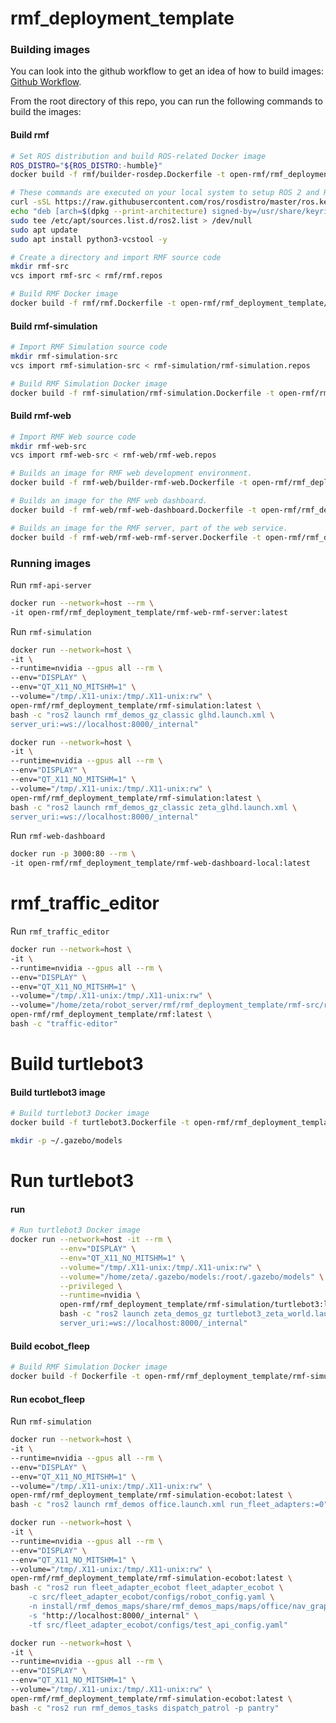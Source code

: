 
# rmf_deployment_template

### Building images
You can look into the github workflow to get an idea of how to build images:
[Github Workflow](https://github.com/open-rmf/rmf_deployment_template/blob/main/.github/workflows/docker-image.yml).

From the root directory of this repo, you can run the following commands to build the images:

#### Build rmf
```bash
# Set ROS distribution and build ROS-related Docker image
ROS_DISTRO="${ROS_DISTRO:-humble}"
docker build -f rmf/builder-rosdep.Dockerfile -t open-rmf/rmf_deployment_template/builder-rosdep .
```
```bash
# These commands are executed on your local system to setup ROS 2 and RMF environment
curl -sSL https://raw.githubusercontent.com/ros/rosdistro/master/ros.key  -o /usr/share/keyrings/ros-archive-keyring.gpg
echo "deb [arch=$(dpkg --print-architecture) signed-by=/usr/share/keyrings/ros-archive-keyring.gpg] http://packages.ros.org/ros2/ubuntu $(lsb_release -cs) main" | \
sudo tee /etc/apt/sources.list.d/ros2.list > /dev/null
sudo apt update
sudo apt install python3-vcstool -y

# Create a directory and import RMF source code
mkdir rmf-src
vcs import rmf-src < rmf/rmf.repos
```
```bash
# Build RMF Docker image
docker build -f rmf/rmf.Dockerfile -t open-rmf/rmf_deployment_template/rmf .
```
#### Build rmf-simulation
```bash
# Import RMF Simulation source code
mkdir rmf-simulation-src
vcs import rmf-simulation-src < rmf-simulation/rmf-simulation.repos
```
```bash
# Build RMF Simulation Docker image
docker build -f rmf-simulation/rmf-simulation.Dockerfile -t open-rmf/rmf_deployment_template/rmf-simulation .
```
#### Build rmf-web
```bash
# Import RMF Web source code
mkdir rmf-web-src
vcs import rmf-web-src < rmf-web/rmf-web.repos
```
```bash
# Builds an image for RMF web development environment.
docker build -f rmf-web/builder-rmf-web.Dockerfile -t open-rmf/rmf_deployment_template/builder-rmf-web .
```
```bash
# Builds an image for the RMF web dashboard.
docker build -f rmf-web/rmf-web-dashboard.Dockerfile -t open-rmf/rmf_deployment_template/rmf-web-dashboard-local .

# Builds an image for the RMF server, part of the web service.
docker build -f rmf-web/rmf-web-rmf-server.Dockerfile -t open-rmf/rmf_deployment_template/rmf-web-rmf-server .
```



### Running images

Run `rmf-api-server`
```bash
docker run --network=host --rm \
-it open-rmf/rmf_deployment_template/rmf-web-rmf-server:latest
```

Run `rmf-simulation`
```bash
docker run --network=host \
-it \
--runtime=nvidia --gpus all --rm \
--env="DISPLAY" \
--env="QT_X11_NO_MITSHM=1" \
--volume="/tmp/.X11-unix:/tmp/.X11-unix:rw" \
open-rmf/rmf_deployment_template/rmf-simulation:latest \
bash -c "ros2 launch rmf_demos_gz_classic glhd.launch.xml \
server_uri:=ws://localhost:8000/_internal"
```

```bash
docker run --network=host \
-it \
--runtime=nvidia --gpus all --rm \
--env="DISPLAY" \
--env="QT_X11_NO_MITSHM=1" \
--volume="/tmp/.X11-unix:/tmp/.X11-unix:rw" \
open-rmf/rmf_deployment_template/rmf-simulation:latest \
bash -c "ros2 launch rmf_demos_gz_classic zeta_glhd.launch.xml \
server_uri:=ws://localhost:8000/_internal"
```


Run `rmf-web-dashboard`
```bash
docker run -p 3000:80 --rm \
-it open-rmf/rmf_deployment_template/rmf-web-dashboard-local:latest
```

# rmf_traffic_editor

Run `rmf_traffic_editor`
```bash
docker run --network=host \
-it \
--runtime=nvidia --gpus all --rm \
--env="DISPLAY" \
--env="QT_X11_NO_MITSHM=1" \
--volume="/tmp/.X11-unix:/tmp/.X11-unix:rw" \
--volume="/home/zeta/robot_server/rmf/rmf_deployment_template/rmf-src/rmf/rmf_traffic_editor/map:/tmp" \
open-rmf/rmf_deployment_template/rmf:latest \
bash -c "traffic-editor"
```

# Build turtlebot3

#### Build turtlebot3 image
```bash
# Build turtlebot3 Docker image
docker build -f turtlebot3.Dockerfile -t open-rmf/rmf_deployment_template/rmf-simulation/turtlebot3 .

mkdir -p ~/.gazebo/models
```

# Run turtlebot3

#### run
```bash
# Run turtlebot3 Docker image
docker run --network=host -it --rm \
           --env="DISPLAY" \
           --env="QT_X11_NO_MITSHM=1" \
           --volume="/tmp/.X11-unix:/tmp/.X11-unix:rw" \
           --volume="/home/zeta/.gazebo/models:/root/.gazebo/models" \
           --privileged \
           --runtime=nvidia \
           open-rmf/rmf_deployment_template/rmf-simulation/turtlebot3:latest \
           bash -c "ros2 launch zeta_demos_gz turtlebot3_zeta_world.launch.xml headless:=False \
           server_uri:=ws://localhost:8000/_internal"
```



#### Build ecobot_fleep
```bash
# Build RMF Simulation Docker image
docker build -f Dockerfile -t open-rmf/rmf_deployment_template/rmf-simulation-ecobot .
```

#### Run ecobot_fleep
Run `rmf-simulation`
```bash
docker run --network=host \
-it \
--runtime=nvidia --gpus all --rm \
--env="DISPLAY" \
--env="QT_X11_NO_MITSHM=1" \
--volume="/tmp/.X11-unix:/tmp/.X11-unix:rw" \
open-rmf/rmf_deployment_template/rmf-simulation-ecobot:latest \
bash -c "ros2 launch rmf_demos office.launch.xml run_fleet_adapters:=0"
```

```bash
docker run --network=host \
-it \
--runtime=nvidia --gpus all --rm \
--env="DISPLAY" \
--env="QT_X11_NO_MITSHM=1" \
--volume="/tmp/.X11-unix:/tmp/.X11-unix:rw" \
open-rmf/rmf_deployment_template/rmf-simulation-ecobot:latest \
bash -c "ros2 run fleet_adapter_ecobot fleet_adapter_ecobot \
    -c src/fleet_adapter_ecobot/configs/robot_config.yaml \
    -n install/rmf_demos_maps/share/rmf_demos_maps/maps/office/nav_graphs/0.yaml \
    -s "http://localhost:8000/_internal" \
    -tf src/fleet_adapter_ecobot/configs/test_api_config.yaml"
```

```bash
docker run --network=host \
-it \
--runtime=nvidia --gpus all --rm \
--env="DISPLAY" \
--env="QT_X11_NO_MITSHM=1" \
--volume="/tmp/.X11-unix:/tmp/.X11-unix:rw" \
open-rmf/rmf_deployment_template/rmf-simulation-ecobot:latest \
bash -c "ros2 run rmf_demos_tasks dispatch_patrol -p pantry"
```